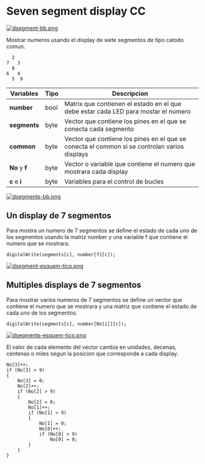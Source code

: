
# Seven segment display CC
[![dsegment-bb.png](https://i.postimg.cc/sgWXH3hb/dsegment-bb.png)](https://postimg.cc/TKRfpMQc)

Mostrar numeros usando el display de siete segmentos de tipo catodo comun.

      2 
    7   3
      8  
    6   4
      5  9

| Variables | Tipo | Descripcion |
| --------- | ---- | ----------- |
| **number** | bool | Matrix que contienen el estado en el que debe estar cada LED para mostar el numero |
| **segments** | byte | Vector que contiene los pines en el que se conecta cada segmento |
| **common** | byte | Vector que contiene los pines en el que se conecta el common si se controlan varios displays |
| **No** y **f**| byte | Vector o variable que contiene el numero que mostrara cada display |
| **c** e **i** | byte | Variables para el control de bucles |

[![dsegments-bb.png](https://i.postimg.cc/WztpGVVW/dsegments-bb.png)](https://postimg.cc/n9btx6CB)

## Un display de 7 segmentos
Para mostra un numero de 7 segmentos se define el estado de cada uno de los segmentos usando la matriz number y una variable f que contiene el numero que se mostrara.

    digitalWrite(segments[c], number[f][c]);

[![dsegment-esquem-tico.png](https://i.postimg.cc/V6fkNMVc/dsegment-esquem-tico.png)](https://postimg.cc/QBz34BD6)

## Multiples displays de 7 segmentos
Para mostrar varios numeros de 7 segmentos se define un vector que contiene el numero que se mostrara y una matriz que contiene el estado de cada uno de los segmentos.

    digitalWrite(segments[c], number[No[i]][c]);

[![dsegments-esquem-tico.png](https://i.postimg.cc/90Sm1kFW/dsegments-esquem-tico.png)](https://postimg.cc/SY6bxDM5)

El valor de cada elemento del vector cambia en unidades, decenas, centenas o miles segun la posicion que corresponde a cada display.

    No[3]++;
    if (No[3] > 9)
    {
        No[3] = 0;
        No[2]++;
        if (No[2] > 9)
        {
            No[2] = 0;
            No[1]++;
            if (No[1] > 9)
            {
                No[1] = 0;
                No[0]++;
                if (No[0] > 9)
                    No[0] = 0;
            }
        }
    }
